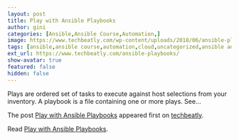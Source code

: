 ```yaml
---
layout: post
title: Play with Ansible Playbooks
author: gini
categories: [Ansible,Ansible Course,Automation,]
image: https://www.techbeatly.com/wp-content/uploads/2018/06/ansible-playbooks-1024x576.png
tags: [ansible,ansible course,automation,cloud,uncategorized,ansible ad-hoc,ansible command,ansible doc,ansible playbook,ansible training,]
ext_url: https://www.techbeatly.com/ansible-playbooks/
show-avatar: true
featured: false
hidden: false
---
```


<p>Plays are ordered set of tasks to execute against host selections from your inventory. A playbook is a file containing one or more plays. See&#46;&#46;&#46;</p>
<p>The post <a href="https://www.techbeatly.com/ansible-playbooks/">Play with Ansible Playbooks</a> appeared first on <a href="https://www.techbeatly.com">techbeatly</a>.</p>

Read [Play with Ansible Playbooks](https://www.techbeatly.com/ansible-playbooks/).